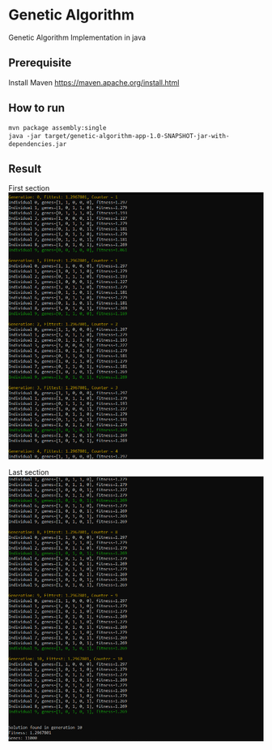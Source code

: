 # Genetic Algorithm
Genetic Algorithm Implementation in java

## Prerequisite
Install Maven https://maven.apache.org/install.html

## How to run
```
mvn package assembly:single
java -jar target/genetic-algorithm-app-1.0-SNAPSHOT-jar-with-dependencies.jar
```

## Result
First section
![alt text](/images/image1.jpg)

Last section
![alt text](/images/image2.jpg)
